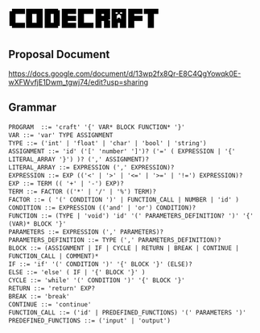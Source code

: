 # ![Codecraft](https://raw.githubusercontent.com/canalesb93/Codecraft/master/proposal/codecraft.png)

## Proposal Document
https://docs.google.com/document/d/13wp2fx8Qr-E8C4QgYowqk0E-wXFWvfjE1Dwm_tgwj74/edit?usp=sharing

## Grammar
```
PROGRAM  ::= 'craft' '{' VAR* BLOCK FUNCTION* '}'
VAR ::= 'var' TYPE ASSIGNMENT
TYPE ::= ('int' | 'float' | 'char' | 'bool' | 'string')
ASSIGNMENT ::= 'id' ('[' 'number' ']')? ('=' ( EXPRESSION | '{' LITERAL_ARRAY '}') )? (',' ASSIGNMENT)?
LITERAL_ARRAY ::= EXPRESSION (',' EXPRESSION)?
EXPRESSION ::= EXP (('<' | '>' | '<=' | '>=' | '!=') EXPRESSION)?
EXP ::= TERM (( '+' | '-') EXP)?
TERM ::= FACTOR (('*' | '/' | '%') TERM)?
FACTOR ::= ( '(' CONDITION ')' | FUNCTION_CALL | NUMBER | 'id' )
CONDITION ::= EXPRESSION (('and' | 'or') CONDITION)?
FUNCTION ::= (TYPE | 'void') 'id' '(' PARAMETERS_DEFINITION? ')' '{' (VAR)* BLOCK '}'
PARAMETERS ::= EXPRESSION (',' PARAMETERS)?
PARAMETERS_DEFINITION ::= TYPE (',' PARAMETERS_DEFINITION)?
BLOCK ::= (ASSIGNMENT | IF | CYCLE | RETURN | BREAK | CONTINUE | FUNCTION_CALL | COMMENT)*
IF ::= 'if' '(' CONDITION ')' '{' BLOCK '}' (ELSE)?
ELSE ::= 'else' ( IF | '{' BLOCK '}' )
CYCLE ::= 'while' '(' CONDITION ')' '{' BLOCK '}'
RETURN ::= 'return' EXP?
BREAK ::= 'break'
CONTINUE ::= 'continue'
FUNCTION_CALL ::= ('id' | PREDEFINED_FUNCTIONS) '(' PARAMETERS ')'
PREDEFINED_FUNCTIONS ::= ('input' | 'output')
```
